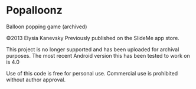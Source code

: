 # Popalloonz
Balloon popping game (archived)


©2013 Elysia Kanevsky
Previously published on the SlideMe app store. 

This project is no longer supported and has been uploaded for archival purposes. The most recent Android version this has been tested to work on is 4.0

Use of this code is free for personal use. Commercial use is prohibited without author approval.

